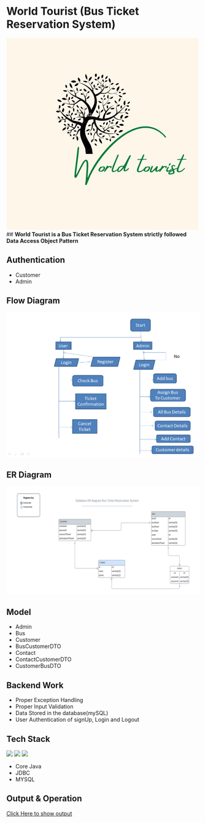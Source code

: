 # World Tourist (Bus Ticket Reservation System)
<img src="https://github.com/sgrprmnk/distinct-pump-2117/blob/main/World%20tourist.png.jpg">
## <b>World Tourist is a Bus Ticket Reservation System strictly followed Data Access Object Pattern </b>

## Authentication
- Customer
- Admin

## Flow Diagram
<img src="https://github.com/sgrprmnk/distinct-pump-2117/blob/main/busTicketR.png">

## ER Diagram
<img src="https://github.com/sgrprmnk/distinct-pump-2117/blob/main/erd.png">

## Model
- Admin
- Bus
- Customer
- BusCustomerDTO
- Contact
- ContactCustomerDTO
- CustomerBusDTO

## Backend Work
-  Proper Exception Handling
-  Proper Input Validation
-  Data Stored in the database(mySQL)
-  User Authentication of signUp, Login and Logout

## Tech Stack
<p>
<img src="https://img.icons8.com/color/64/000000/java.png"/>
  <img src="https://github.com/efat56/striped-pear-8171/blob/main/Images/hibernate_logo_icon_171004.png" />
   <img src="https://img.icons8.com/ios/50/null/mysql-logo.png"/>
  </p>
  
- Core Java
- JDBC
- MYSQL

## Output & Operation
<a href="https://github.com/sgrprmnk/distinct-pump-2117/blob/main/output_operation.txt">Click Here to show output</a>






